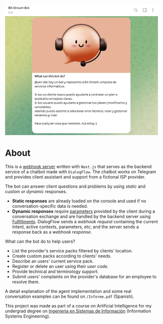 <div align="center">
  <img src="/welcome.png"/>
</div>

# About
This is a [webhook server](https://cloud.google.com/dialogflow/es/docs/fulfillment-webhook) written with `Next.js` that serves as the backend service of a chatbot made with `DialogFlow`.
The chatbot works on Telegram and provides client assistant and support from a fictional ISP provider.

The bot can answer client questions and problems by using *static* and *custom or dynamic* responses.
- **Static responses** are already loaded on the console and used if no conversation-specific data is needed.
- **Dynamic responses** require [parameters](https://cloud.google.com/dialogflow/es/docs/intents-actions-parameters) provided by the client during a conversation exchange and are handled by the backend server using [Fulfillments](https://cloud.google.com/dialogflow/es/docs/fulfillment-overview). DialogFlow sends a *webhook request* containing the current Intent, active contexts, parameters, etc; and the server sends a response back as a *webhook response*.

What can the bot do to help users?

- List the provider's service packs filtered by clients' location.
- Create custom packs according to clients' needs.
- Describe an users' current service pack.
- Register or delete an user using their *user code*.
- Provide technical and terminology support.
- Submit users' complaints on the provider's database for an employee to resolve them.

A detail explanation of the agent implementation and some real conversation examples can be found on `/Informe.pdf` (Spanish).

This project was made as part of a course on Artificial Intelligence for my undergrad degree on [Ingeniería en Sistemas de Información](https://utn.edu.ar/es/federacion-universitaria-tecnologica/feria-de-carreras/sistemas-de-informacion) (Information Systems Engineering).
